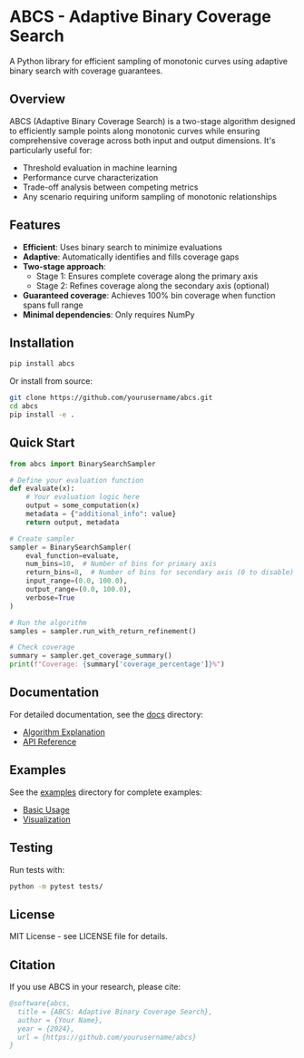 # ABCS - Adaptive Binary Coverage Search

A Python library for efficient sampling of monotonic curves using adaptive binary search with coverage guarantees.

## Overview

ABCS (Adaptive Binary Coverage Search) is a two-stage algorithm designed to efficiently sample points along monotonic curves while ensuring comprehensive coverage across both input and output dimensions. It's particularly useful for:

- Threshold evaluation in machine learning
- Performance curve characterization
- Trade-off analysis between competing metrics
- Any scenario requiring uniform sampling of monotonic relationships

## Features

- **Efficient**: Uses binary search to minimize evaluations
- **Adaptive**: Automatically identifies and fills coverage gaps
- **Two-stage approach**: 
  - Stage 1: Ensures complete coverage along the primary axis
  - Stage 2: Refines coverage along the secondary axis (optional)
- **Guaranteed coverage**: Achieves 100% bin coverage when function spans full range
- **Minimal dependencies**: Only requires NumPy

## Installation

```bash
pip install abcs
```

Or install from source:

```bash
git clone https://github.com/yourusername/abcs.git
cd abcs
pip install -e .
```

## Quick Start

```python
from abcs import BinarySearchSampler

# Define your evaluation function
def evaluate(x):
    # Your evaluation logic here
    output = some_computation(x)
    metadata = {"additional_info": value}
    return output, metadata

# Create sampler
sampler = BinarySearchSampler(
    eval_function=evaluate,
    num_bins=10,  # Number of bins for primary axis
    return_bins=8,  # Number of bins for secondary axis (0 to disable)
    input_range=(0.0, 100.0),
    output_range=(0.0, 100.0),
    verbose=True
)

# Run the algorithm
samples = sampler.run_with_return_refinement()

# Check coverage
summary = sampler.get_coverage_summary()
print(f"Coverage: {summary['coverage_percentage']}%")
```

## Documentation

For detailed documentation, see the [docs](docs/) directory:
- [Algorithm Explanation](docs/algorithm_explanation.md)
- [API Reference](docs/api_reference.md)

## Examples

See the [examples](examples/) directory for complete examples:
- [Basic Usage](examples/basic_usage.py)
- [Visualization](examples/visualization.py)

## Testing

Run tests with:

```bash
python -m pytest tests/
```

## License

MIT License - see LICENSE file for details.

## Citation

If you use ABCS in your research, please cite:

```bibtex
@software{abcs,
  title = {ABCS: Adaptive Binary Coverage Search},
  author = {Your Name},
  year = {2024},
  url = {https://github.com/yourusername/abcs}
}
```
